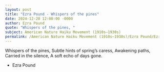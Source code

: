 ```yaml
---
layout: post
title: "Ezra Pound - Whispers of the pines"
date: 2024-12-28 12:00:00 -0000
author: Ezra Pound
quote: "Whispers of the pines, "
subject: American Nature Haiku Movement (1910s–1930s)
permalink: /American Nature Haiku Movement (1910s–1930s)/Ezra Pound/Ezra Pound - Whispers of the pines
---
```


Whispers of the pines, 
Subtle hints of spring’s caress, 
Awakening paths, 
Carried in the silence,
A soft echo of days gone.

- Ezra Pound
